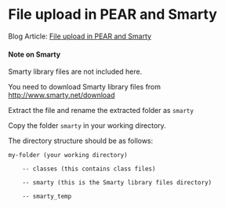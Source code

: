 # File upload in PEAR and Smarty

Blog Article: [File upload in PEAR and Smarty](http://blog.chapagain.com.np/file-upload-in-pear-and-smarty/)

#### Note on Smarty

Smarty library files are not included here.

You need to download Smarty library files from http://www.smarty.net/download

Extract the file and rename the extracted folder as `smarty`

Copy the folder `smarty` in your working directory.

The directory structure should be as follows:

	my-folder (your working directory)

		-- classes (this contains class files)

		-- smarty (this is the Smarty library files directory)

		-- smarty_temp

